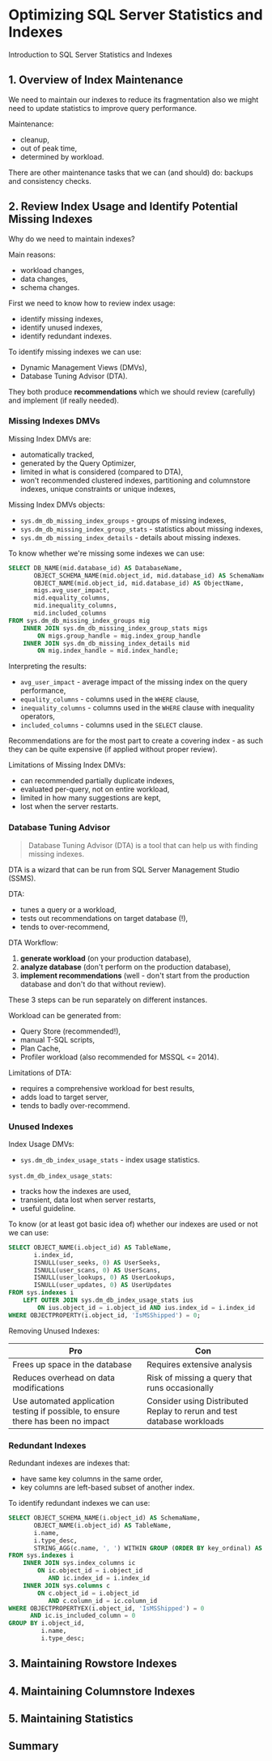 # Optimizing SQL Server Statistics and Indexes

Introduction to SQL Server Statistics and Indexes

## 1. Overview of Index Maintenance

We need to maintain our indexes to reduce its fragmentation also we might need to update statistics to improve query performance.

Maintenance:

- cleanup,
- out of peak time,
- determined by workload.

There are other maintenance tasks that we can (and should) do: backups and consistency checks.

## 2. Review Index Usage and Identify Potential Missing Indexes

Why do we need to maintain indexes?

Main reasons:

- workload changes,
- data changes,
- schema changes.

First we need to know how to review index usage:

- identify missing indexes,
- identify unused indexes,
- identify redundant indexes.

To identify missing indexes we can use:

- Dynamic Management Views (DMVs),
- Database Tuning Advisor (DTA).

They both produce **recommendations** which we should review (carefully) and implement (if really needed).

### Missing Indexes DMVs

Missing Index DMVs are:

- automatically tracked,
- generated by the Query Optimizer,
- limited in what is considered (compared to DTA),
- won't recommended clustered indexes, partitioning and columnstore indexes, unique constraints or unique indexes,

Missing Index DMVs objects:

- `sys.dm_db_missing_index_groups` - groups of missing indexes,
- `sys.dm_db_missing_index_group_stats` - statistics about missing indexes,
- `sys.dm_db_missing_index_details` - details about missing indexes.

To know whether we're missing some indexes we can use:

```sql
SELECT DB_NAME(mid.database_id) AS DatabaseName,
       OBJECT_SCHEMA_NAME(mid.object_id, mid.database_id) AS SchemaName,
       OBJECT_NAME(mid.object_id, mid.database_id) AS ObjectName,
       migs.avg_user_impact,
       mid.equality_columns,
       mid.inequality_columns,
       mid.included_columns
FROM sys.dm_db_missing_index_groups mig
    INNER JOIN sys.dm_db_missing_index_group_stats migs
        ON migs.group_handle = mig.index_group_handle
    INNER JOIN sys.dm_db_missing_index_details mid
        ON mig.index_handle = mid.index_handle;
```

Interpreting the results:

- `avg_user_impact` - average impact of the missing index on the query performance,
- `equality_columns` - columns used in the `WHERE` clause,
- `inequality_columns` - columns used in the `WHERE` clause with inequality operators,
- `included_columns` - columns used in the `SELECT` clause.

Recommendations are for the most part to create a covering index - as such they can be quite
expensive (if applied without proper review).

Limitations of Missing Index DMVs:

- can recommended partially duplicate indexes,
- evaluated per-query, not on entire workload,
- limited in how many suggestions are kept,
- lost when the server restarts.

### Database Tuning Advisor

> Database Tuning Advisor (DTA) is a tool that can help us with finding missing indexes.

DTA is a wizard that can be run from SQL Server Management Studio (SSMS).

DTA:

- tunes a query or a workload,
- tests out recommendations on target database (!),
- tends to over-recommend,

DTA Workflow:

1. **generate workload** (on your production database),
2. **analyze database** (don't perform on the production database),
3. **implement recommendations** (well - don't start from the production database and don't do that without review).

These 3 steps can be run separately on different instances.

Workload can be generated from:

- Query Store (recommended!),
- manual T-SQL scripts,
- Plan Cache,
- Profiler workload (also recommended for MSSQL <= 2014).

Limitations of DTA:

- requires a comprehensive workload for best results,
- adds load to target server,
- tends to badly over-recommend.

### Unused Indexes

Index Usage DMVs:

- `sys.dm_db_index_usage_stats` - index usage statistics.

`syst.dm_db_index_usage_stats`:

- tracks how the indexes are used,
- transient, data lost when server restarts,
- useful guideline.

To know (or at least got basic idea of) whether our indexes are used or not we can use:

```sql
SELECT OBJECT_NAME(i.object_id) AS TableName,
       i.index_id,
       ISNULL(user_seeks, 0) AS UserSeeks,
       ISNULL(user_scans, 0) AS UserScans,
       ISNULL(user_lookups, 0) AS UserLookups,
       ISNULL(user_updates, 0) AS UserUpdates
FROM sys.indexes i
    LEFT OUTER JOIN sys.dm_db_index_usage_stats ius
        ON ius.object_id = i.object_id AND ius.index_id = i.index_id
WHERE OBJECTPROPERTY(i.object_id, 'IsMSShipped') = 0;
```

Removing Unused Indexes:

| Pro                                                                               | Con                                                                    |
| --------------------------------------------------------------------------------- | ---------------------------------------------------------------------- |
| Frees up space in the database                                                    | Requires extensive analysis                                            |
| Reduces overhead on data modifications                                            | Risk of missing a query that runs occasionally                         |
| Use automated application testing if possible, to ensure there has been no impact | Consider using Distributed Replay to rerun and test database workloads |

### Redundant Indexes

Redundant indexes are indexes that:

- have same key columns in the same order,
- key columns are left-based subset of another index.

To identify redundant indexes we can use:

```sql
SELECT OBJECT_SCHEMA_NAME(i.object_id) AS SchemaName,
       OBJECT_NAME(i.object_id) AS TableName,
       i.name,
       i.type_desc,
       STRING_AGG(c.name, ', ') WITHIN GROUP (ORDER BY key_ordinal) AS KeyCols,
FROM sys.indexes i
    INNER JOIN sys.index_columns ic
        ON ic.object_id = i.object_id
           AND ic.index_id = i.index_id
    INNER JOIN sys.columns c
        ON c.object_id = i.object_id
           AND c.column_id = ic.column_id
WHERE OBJECTPROPERTYEX(i.object_id, 'IsMSShipped') = 0
      AND ic.is_included_column = 0
GROUP BY i.object_id,
         i.name,
         i.type_desc;
```

## 3. Maintaining Rowstore Indexes

## 4. Maintaining Columnstore Indexes

## 5. Maintaining Statistics

## Summary
